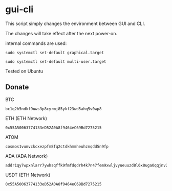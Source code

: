 # gui-cli
This script simply changes the environment between GUI and CLI.

The changes will take effect after the next power-on.

internal commands are used:
```
sudo systemctl set-default graphical.target
```
```
sudo systemctl set-default multi-user.target
```

Tested on Ubuntu

## Donate

BTC
```
bc1q2h5ndkf9uws3p8cyrmj85ykf23wd5ahq5v0wp8
```
ETH (ETH Network)
```
0x55A50063774133eD52A0A8f9464eC69Bd7275215
```
ATOM
```
cosmos1vumvckcxezpfm8fq2ctdkhmmheuhznqdd5n9fp
```
ADA (ADA Network)
```
addr1qy7wpxnlarr7ywhsqffk9fmfdqdrh4k7n47fem9xwljvyueuuzd8l6x8uga0qqjnv2nkj6q680tda8tunnk2valycfesmcc6ur
```
USDT (ETH Network)
```
0x55A50063774133eD52A0A8f9464eC69Bd7275215
```
